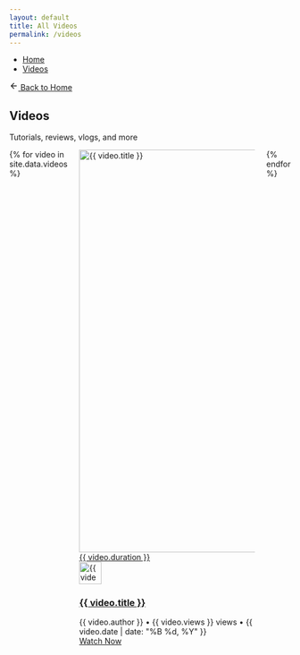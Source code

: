 ```yaml
---
layout: default
title: All Videos
permalink: /videos
---
```


<main class="im-video-page">
  <div class="container mt-4">
    <nav class="breadcrumb" aria-label="breadcrumbs">
      <ul>
        <li><a href="/">Home</a></li>
        <li><a href="/videos">Videos</a></li>
      </ul>
    </nav>
  </div>
  <section class="section">
    <div class="container">
      <a href="/" class="button is-light is-small mb-6">
        <svg xmlns="http://www.w3.org/2000/svg" width="16" height="16" viewBox="0 0 24 24" fill="none" stroke="currentColor" stroke-width="2" stroke-linecap="round" stroke-linejoin="round" class="lucide lucide-arrow-left mr-2">
          <path d="m12 19-7-7 7-7"></path>
          <path d="M19 12H5"></path>
        </svg>
        Back to Home
      </a>
      <div class="im-video-header mb-6">
        <h1 class="title is-1">Videos</h1>
        <p class="subtitle is-4">Tutorials, reviews, vlogs, and more</p>
      </div>
      <div class="columns is-multiline">
        {% for video in site.data.videos %}
        <div class="column is-4">
          <div class="im-video-card">
            <div class="im-video-thumbnail">
              <a href="{{ video.url }}">
                <img alt="{{ video.title }}" loading="lazy" width="1280" height="720" decoding="async" class="im-video-image" 
                     src="https://img.youtube.com/vi/{{ video.VideoId }}/hqdefault.jpg">
                <div class="im-video-duration">{{ video.duration }}</div>
                <div class="im-video-play-overlay">
                  <div class="im-video-play-button"><i class="fas fa-play"></i></div>
                </div>
              </a>
            </div>
            <div class="im-video-content">
              <div class="im-video-author">
                <img alt="{{ video.author }}" loading="lazy" width="40" height="40" decoding="async" class="im-video-author-image" src="{{ video.author_image | default: '/placeholder.svg?height=100&width=100' }}">
              </div>
              <div class="im-video-details">
                <a href="{{ video.url }}" class="im-video-title-link">
                  <h3 class="im-video-title">{{ video.title }}</h3>
                </a>
                <div class="im-video-meta">
                  <span class="im-video-author-name">{{ video.author }}</span>
                  <span class="im-video-dot">•</span>
                  <span class="im-video-views">{{ video.views }} views</span>
                  <span class="im-video-dot">•</span>
                  <span class="im-video-date">{{ video.date | date: "%B %d, %Y" }}</span>
                </div>
                <a href="{{ video.url }}" class="button is-primary is-small mt-2">Watch Now</a>
              </div>
            </div>
          </div>
        </div>
        {% endfor %}
      </div>
    </div>
  </section>
</main>